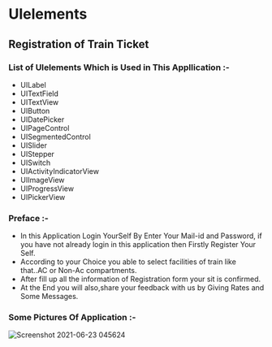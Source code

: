 # UIelements
## Registration of Train Ticket
### List of UIelements Which is Used in This Appllication :-
* UILabel
* UITextField
* UITextView
* UIButton
* UIDatePicker
* UIPageControl
* UISegmentedControl
* UISlider
* UIStepper
* UISwitch
* UIActivityIndicatorView
* UIImageView
* UIProgressView
* UIPickerView

### Preface :-
* In this Application Login YourSelf By Enter Your Mail-id and Password, if you have not already login in this application then Firstly Register Your Self.
* According to your Choice you able to select facilities of train like that..AC or Non-Ac compartments.
* After fill up all the information of Registration form your sit is confirmed.
* At the End you will also,share your feedback with us by Giving Rates and Some Messages.

### Some Pictures Of Application :-
![Screenshot 2021-06-23 045624](https://user-images.githubusercontent.com/84233147/122920565-29c4c200-d37f-11eb-8127-1533871bc0d0.png)
